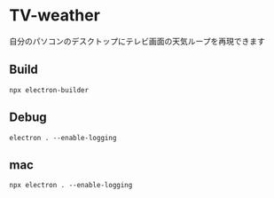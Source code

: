 # TV-weather
自分のパソコンのデスクトップにテレビ画面の天気ループを再現できます

## Build
```
npx electron-builder
```

## Debug
```
electron . --enable-logging
```


## mac

```
npx electron . --enable-logging
```